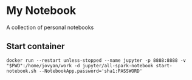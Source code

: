# My Notebook

A collection of personal notebooks

## Start container

```
docker run --restart unless-stopped --name jupyter -p 8888:8888 -v "$PWD":/home/jovyan/work -d jupyter/all-spark-notebook start-notebook.sh --NotebookApp.password='sha1:PASSWORD'
```
